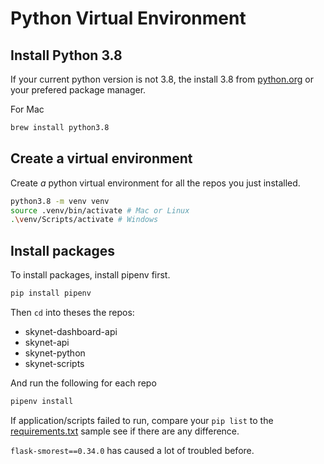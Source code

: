 # Python Virtual Environment
## Install Python 3.8
If your current python version is not 3.8, the install 3.8 from [python.org](https://www.python.org/downloads/release/python-3810/) or your prefered package manager.

For Mac
```sh
brew install python3.8
```
## Create a virtual environment
Create _a_ python virtual environment for all the repos you just installed.
```sh
python3.8 -m venv venv
source .venv/bin/activate # Mac or Linux
.\venv/Scripts/activate # Windows
```

## Install packages
To install packages, install pipenv first.
```sh
pip install pipenv
```
Then `cd` into theses the repos:
*   skynet-dashboard-api
*   skynet-api
*   skynet-python
*   skynet-scripts

And run the following for each repo
```sh
pipenv install
```
If application/scripts failed to run, compare your `pip list` to the [requirements.txt](requirements.txt) sample see if there are any difference.

`flask-smorest==0.34.0` has caused a lot of troubled before.
